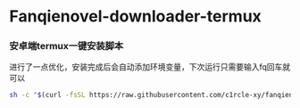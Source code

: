 # Fanqienovel-downloader-termux
### 安卓端termux一键安装脚本
进行了一点优化，安装完成后会自动添加环境变量，下次运行只需要输入fq回车就可以
``` bash
sh -c "$(curl -fsSL https://raw.githubusercontent.com/c1rcle-xy/fanqienovel-downloader-termux/refs/heads/main/install.sh)"
```